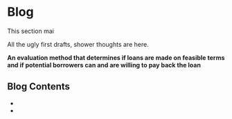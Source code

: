 # Blog

This section mai

All the ugly first drafts, shower thoughts are here.

**An evaluation method that determines if loans are made on feasible terms and if potential borrowers can and are willing to pay back the loan**


## Blog Contents

* [](./testcontent)
* [](./testcontent2)

